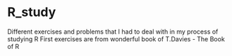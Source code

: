 # R_study
Different exercises and problems that I had to deal with in my process of studying R
First exercises are from wonderful book of T.Davies - The Book of R
